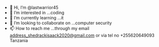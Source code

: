- 👋 Hi, I’m @lastwarrior45
- 👀 I’m interested in ...coding
- 🌱 I’m currently learning ...it
- 💞️ I’m looking to collaborate on ...computer security
- 📫 How to reach me ...through my email address_shedrackisaack2020@gmail.com or via tel no +255620649093 Tanzania

<!---
lastwarrior45/lastwarrior45 is a ✨ special ✨ repository because its `README.md` (this file) appears on your GitHub profile.
You can click the Preview link to take a look at your changes.
--->
